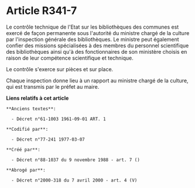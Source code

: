 # Article R341-7

Le contrôle technique de l'Etat sur les bibliothèques des communes est exercé de façon permanente sous l'autorité du ministre
chargé de la culture par l'inspection générale des bibliothèques. Le ministre peut également confier des missions
spécialisées à des membres du personnel scientifique des bibliothèques ainsi qu'à des fonctionnaires de son ministère choisis
en raison de leur compétence scientifique et technique.

Le contrôle s'exerce sur pièces et sur place.

Chaque inspection donne lieu à un rapport au ministre chargé de la culture, qui est transmis par le préfet au maire.

**Liens relatifs à cet article**

	**Anciens textes**:

	  - Décret n°61-1003 1961-09-01 ART. 1

	**Codifié par**:

	  - Décret n°77-241 1977-03-07

	**Créé par**:

	  - Décret n°88-1037 du 9 novembre 1988 - art. 7 ()

	**Abrogé par**:

	  - Décret n°2000-318 du 7 avril 2000 - art. 4 (V)
